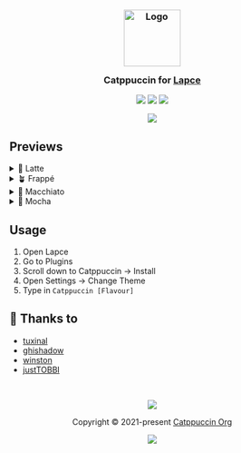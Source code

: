 <h3 align="center">
	<img src="https://raw.githubusercontent.com/catppuccin/catppuccin/main/assets/logos/exports/1544x1544_circle.png" width="100" alt="Logo"/><br/>
	<img src="https://raw.githubusercontent.com/catppuccin/catppuccin/main/assets/misc/transparent.png" height="30" width="0px"/>
	Catppuccin for <a href="https://github.com/lapce/lapce">Lapce</a>
	<img src="https://raw.githubusercontent.com/catppuccin/catppuccin/main/assets/misc/transparent.png" height="30" width="0px"/>
</h3>

<p align="center">
	<a href="https://github.com/catppuccin/lapce/stargazers"><img src="https://img.shields.io/github/stars/catppuccin/lapce?colorA=363a4f&colorB=b7bdf8&style=for-the-badge"></a>
	<a href="https://github.com/catppuccin/lapce/issues"><img src="https://img.shields.io/github/issues/catppuccin/lapce?colorA=363a4f&colorB=f5a97f&style=for-the-badge"></a>
	<a href="https://github.com/catppuccin/lapce/contributors"><img src="https://img.shields.io/github/contributors/catppuccin/lapce?colorA=363a4f&colorB=a6da95&style=for-the-badge"></a>
</p>

<p align="center">
	<img src="assets/lapce-preview.webp"/>
</p>

## Previews

<details>
<summary>🌻 Latte</summary>
<img src="assets/lapce-latte.webp"/>
</details>
<details>
<summary>🪴 Frappé</summary>
<img src="assets/lapce-frappe.webp"/>
</details>
<details>
<summary>🌺 Macchiato</summary>
<img src="assets/lapce-macchiato.webp"/>
</details>
<details>
<summary>🌿 Mocha</summary>
<img src="assets/lapce-mocha.webp"/>
</details>

## Usage

1. Open Lapce
2. Go to Plugins
3. Scroll down to Catppuccin -> Install
4. Open Settings -> Change Theme
5. Type in `Catppuccin [Flavour]`


## 💝 Thanks to

- [tuxinal](https://github.com/tuxinal)
- [ghishadow](https://github.com/ghishadow)
- [winston](https://github.com/nekowinston)
- [justTOBBI](https://github.com/justTOBBI)

&nbsp;

<p align="center">
	<img src="https://raw.githubusercontent.com/catppuccin/catppuccin/main/assets/footers/gray0_ctp_on_line.svg?sanitize=true" />
</p>

<p align="center">
	Copyright &copy; 2021-present <a href="https://github.com/catppuccin" target="_blank">Catppuccin Org</a>
</p>

<p align="center">
	<a href="https://github.com/catppuccin/catppuccin/blob/main/LICENSE"><img src="https://img.shields.io/static/v1.svg?style=for-the-badge&label=License&message=MIT&logoColor=d9e0ee&colorA=363a4f&colorB=b7bdf8"/></a>
</p>
